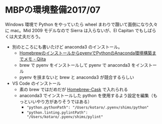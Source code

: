# MBPの環境整備2017/07
Windows 環境で Python をやっていたら wheel まわりで躓いて面倒になり久々に mac。Mid 2009 モデルなので Sierra は入らないが、El Capitan でもしばらくは大丈夫だろう。

- 別のところにも書いたけど anaconda3 のインストール。
    - [HomebrewのインストールからpyenvでPythonのAnaconda環境構築までメモ - Qiita](http://qiita.com/oct_itmt/items/2d066801a7464a676994)
    - brew で pyenv をインストールして pyenv で anaconda3 をインストール
    - pyenv を挟まないと brew と anaconda3 が競合するらしい
- VS Code のインストール
    - 素の brew ではだめだが [Homebrew-Cask](https://caskroom.github.io/) で入れられる
    - anaconda3 でインストールした python を使用するよう設定を編集（もっといいやり方がありそうではある）
        - `"python.pythonPath": "/Users/kotaro/.pyenv/shims/python"`
        - `"python.linting.pylintPath": "/Users/kotaro/.pyenv/shims/pylint"`
